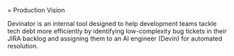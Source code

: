 = Production Vision

Devinator is an internal tool designed to help development teams tackle tech debt more efficiently by identifying low-complexity bug tickets in their JIRA backlog and assigning them to an AI engineer (Devin) for automated resolution.
